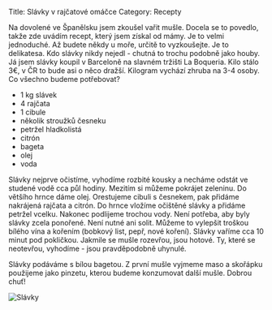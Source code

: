 Title: Slávky v rajčatové omáčce
Category: Recepty

Na dovolené ve Španělsku jsem zkoušel vařit mušle. Docela se to povedlo, takže zde uvádím recept, který jsem získal od mámy. Je to velmi jednoduché. Až budete někdy u moře, určitě to vyzkoušejte. Je to delikatesa. Kdo slávky nikdy nejedl - chutná to trochu podobně jako houby. Já jsem slávky koupil v Barceloně na slavném tržišti La Boqueria. Kilo stálo 3€, v ČR to bude asi o něco dražší. Kilogram vychází zhruba na 3-4 osoby. Co všechno budeme potřebovat?

- 1 kg slávek
- 4 rajčata
- 1 cibule
- několik stroužků česneku
- petržel hladkolistá
- citrón
- bageta
- olej
- voda

Slávky nejprve očistíme, vyhodíme rozbité kousky a necháme odstát ve studené vodě cca půl hodiny. Mezitím si můžeme pokrájet zeleninu. Do většího hrnce dáme olej. Orestujeme cibuli s česnekem, pak přidáme nakrájená rajčata a citrón. Do hrnce vložíme očištěné slávky a přidáme petržel vcelku. Nakonec podlijeme trochou vody. Není potřeba, aby byly slávky zcela ponořené. Není nutné ani solit. Můžeme to vylepšit troškou bílého vína a kořením (bobkový list, pepř, nové koření). Slávky vaříme cca 10 minut pod pokličkou. Jakmile se mušle rozevřou, jsou hotové. Ty, které se neotevřou, vyhodíme - jsou pravděpodobně uhynulé.

Slávky podáváme s bílou bagetou. Z první mušle vyjmeme maso a skořápku použijeme jako pinzetu, kterou budeme konzumovat další mušle. Dobrou chuť!

![Slávky]({static}images/slavky-v-rajcatove-omacce.jpg)
